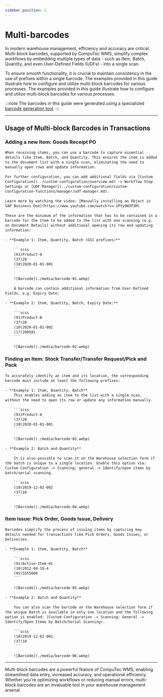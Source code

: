 ```yaml
---
sidebar_position: 2
---
```


# Multi-barcodes

In modern warehouse management, efficiency and accuracy are critical. Multi-block barcodes, supported by CompuTec WMS, simplify complex workflows by embedding multiple types of data - such as Item, Batch, Quantity, and even User-Defined Fields (UDFs) - into a single scan.

To ensure smooth functionality, it is crucial to maintain consistency in the use of prefixes within a single barcode. The examples provided in this guide illustrate how to configure and utilize multi-block barcodes for various processes. The examples provided in this guide illustrate how to configure and utilize multi-block barcodes for various processes.

:::note
The barcodes in this guide were generated using a specialized [barcode generation tool](https://www.free-barcode-generator.net/ean-128/).
:::

---

## Usage of Multi-block Barcodes in Transactions

### Adding a new Item: Goods Receipt PO

    When receiving items, you can use a barcode to capture essential details like Item, Batch, and Quantity. This ensures the item is added to the document list with a single scan, eliminating the need to manually open rows and update information.

    For further configuration, you can add additional fields via [Custom Configuration](../custom-configuration/overview.md) -> Workflow Step Settings or [UDF Manager](../custom-configuration/custom-configuration-functions/manager/udf-manager.md).

    Learn more by watching the video: [Manually installing an Object in SAP Business One](https://www.youtube.com/watch?v=-1PYy9W3P3M)

    These are the minimum of the information that has to be contained in a barcode for the Item to be added to the list with one scanning (e.g. on Document Details) without additional opening its row and updating information:

    - **Example 1: Item, Quantity, Batch (GS1 prefixes)**

        ```scss
        (91)Product-A
        (37)20
        (10)2020-01-01-001
        ```

        ![Barcode](./media/barcode-01.webp)

        A barcode can contain additional information from User-Defined Fields, e.g. Expiry Date:

    - **Example 2: Item, Quantity, Batch, Expiry Date:**

        ```scss
        (91)Product-B
        (37)20
        (10)2020-01-01-002
        (17)200501
        ```

        ![Barcode](./media/barcode-02.webp)

### Finding an Item: Stock Transfer/Transfer Request/Pick and Pack

    To accurately identify an item and its location, the corresponding barcode must include at least the following prefixes:

    - **Example 1: Item, Quantity, Batch**
        This enables adding an item to the list with a single scan, without the need to open its row or update any information manually.

        ```scss
        (91)Product-A
        (37)20
        (10)2020-01-01-001
        ```

        ![Barcode](./media/barcode-02.webp)

    - **Example 2: Batch and Quantity**

        It is also possible to scan it on the Warehouse selection form if the batch is unique to a single location. Enable this option via: Custom Configuration -> Scanning: general -> Identify/open items by batch/serial scanning.

        ```scss
        (10)2019-12-02-002
        (37)10
        ```

        ![Barcode](./media/barcode-04.webp)

### Item issue: Pick Order, Goods Issue, Delivery

    Barcodes simplify the process of issuing items by capturing key details needed for transactions like Pick Orders, Goods Issues, or Deliveries.

    - **Example 1: Item, Quantity, Batch**

        ```scss
        (91)Active-Item-01
        (10)2012-04-18-4
        (95)5555600
        ```

        ![Barcode](./media/barcode-05.webp)

    - **Example 2: Batch and Quantity**

        You can also scan the barcode on the Warehouse selection form if the unique Batch is available in only one location and the following option is enabled: (Custom Configuration -> Scanning: General -> Identify/Open Items by Batch/Serial Scanning).

        ```scss
        (10)2019-12-02-002
        (37)10
        ```

        ![Barcode](./media/barcode-06.webp)

---
Multi-block barcodes are a powerful feature of CompuTec WMS, enabling streamlined data entry, increased accuracy, and operational efficiency. Whether you're optimizing workflows or reducing manual errors, multi-block barcodes are an invaluable tool in your warehouse management arsenal.
